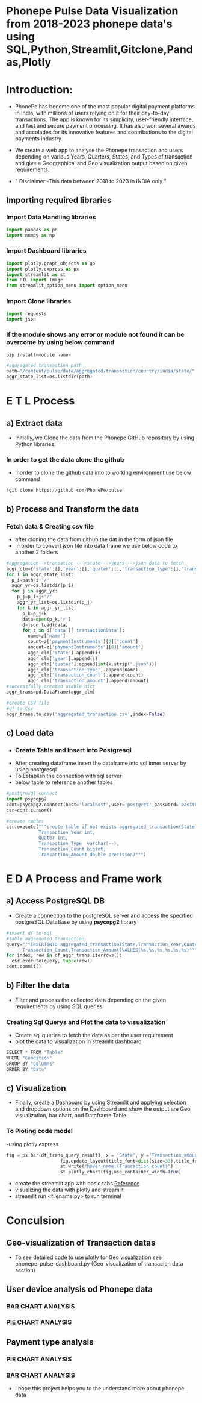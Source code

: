 # Phonepe Pulse Data Visualization from 2018-2023 phonepe data's using SQL,Python,Streamlit,Gitclone,Pandas,Plotly 

# Introduction:
- PhonePe has become one of the most popular digital payment platforms in India, with millions of users relying on it for their day-to-day transactions. The app is known for its simplicity, user-friendly interface, and fast and secure payment processing. It has also won several awards and accolades for its innovative features and contributions to the digital payments industry.

- We create a web app to analyse the Phonepe transaction and users depending on various Years, Quarters, States, and Types of transaction and give a Geographical and Geo visualization output based on given requirements.

- " Disclaimer:-This data between 2018 to 2023 in INDIA only "

## Importing required libraries
### Import Data Handling libraries
```python
import pandas as pd
import numpy as np
```
### Import Dashboard libraries
```python
import plotly.graph_objects as go
import plotly.express as px
import streamlit as st
from PIL import Image
from streamlit_option_menu import option_menu
```
### Import Clone libraries
```python
import requests
import json
```
### if the module shows any error or module not found it can be overcome by using below command
```python
pip install<module name>
```
```python
#aggregated transaction path
path="/content/pulse/data/aggregated/transaction/country/india/state/"
aggr_state_list=os.listdir(path)
```
# E T L Process

## a) Extract data

* Initially, we Clone the data from the Phonepe GitHub repository by using Python libraries.
### In order to get the data clone the github 
- Inorder to clone the github data into to working environment use below command
```python
!git clone https://github.com/PhonePe/pulse
```
## b) Process and Transform the data
### Fetch data & Creating csv file 
- after cloning the data from github the dat in the form of json file
- In order to convert json file into data frame we use below code to another 2 folders
```python
#aggregation-->transation---->state--->years--->json data to fetch
aggr_clm={'state':[],'year':[],'quater':[],'transaction_type':[],'transaction_count':[],'transaction_amount':[]}
for i in aggr_state_list:
  p_i=path+i+"/"
  aggr_yr=os.listdir(p_i)
  for j in aggr_yr:
    p_j=p_i+j+"/"
    aggr_yr_list=os.listdir(p_j)
    for k in aggr_yr_list:
      p_k=p_j+k
      data=open(p_k,'r')
      d=json.load(data)
      for z in d['data']['transactionData']:
        name=z['name']
        count=z['paymentInstruments'][0]['count']
        amount=z['paymentInstruments'][0]['amount']
        aggr_clm['state'].append(i)
        aggr_clm['year'].append(j)
        aggr_clm['quater'].append(int(k.strip('.json')))
        aggr_clm['transaction_type'].append(name)
        aggr_clm['transaction_count'].append(count)
        aggr_clm['transaction_amount'].append(amount)
#successfully created usable dict
aggr_trans=pd.DataFrame(aggr_clm)
```
```python
#create CSV file
#df to Csv
aggr_trans.to_csv('aggregated_transaction.csv',index=False)
```
## c) Load  data 
* ### Create Table and Insert into Postgresql
- After creating dataframe insert the dataframe into sql  inner server by using postgresql
- To Establish the connection with sql server
- below table to reference another tables 
```python
#postgresql connect
import psycopg2
cont=psycopg2.connect(host='localhost',user='postgres',password='basith',port=5432,database='basith')
csr=cont.cursor()
```
```python
#create tables
csr.execute("""create table if not exists aggregated_transaction(State varchar(--),
            Transaction_Year int,
            Quater int,
            Transaction_Type  varchar(--),
            Transaction_Count bigint,
            Transaction_Amount double precision)""")
```

# E D A Process and Frame work

## a) Access PostgreSQL DB 

* Create a connection to the postgreSQL server and access the specified postgreSQL DataBase by using **psycopg2** library
  
```python
#insert df to sql
#table aggregated transaction
query="""INSERTINTO aggregated_transaction(State,Transaction_Year,Quater,Transaction_Type,
      Transaction_Count,Transaction_Amount)VALUES(%s,%s,%s,%s,%s,%s)"""
for index, row in df_aggr_trans.iterrows():
  csr.execute(query, tuple(row))
cont.commit()
```

## b) Filter the data

* Filter and process the collected data depending on the given requirements by using SQL queries
### Creating Sql Querys and Plot the data to visualization
- Create sql queries to fetch the data as per the user requirement
- plot the data to visualization in streamlit dashboard
```python
SELECT * FROM "Table"
WHERE "Condition"
GROUP BY "Columns"
ORDER BY "Data"
```
## c) Visualization 

* Finally, create a Dashboard by using Streamlit and applying selection and dropdown options on the Dashboard and show the output are Geo visualization, bar chart, and Dataframe Table
### To Ploting code model
-using plotly express
```python
fig = px.bar(df_trans_query_result1, x = 'State', y ='Transaction_amount', color ='Transaction_amount', hover_name = 'Transaction_count',color_continuous_scale = 'sunset',title = 'All Transaction Analysis Chart', height = 700,)
                    fig.update_layout(title_font=dict(size=33),title_font_color='#6739b7')
                    st.write("hover_name:(Transaction count)")
                    st.plotly_chart(fig,use_container_width=True)
```
- create the streamlit app with basic tabs [Reference](https://docs.streamlit.io/library/api-reference)
- visualizing the data with plotly and streamlit
- streamlit run <filename.py> to run terminal

# Conculsion
## Geo-visualization of Transaction datas
- To see detailed code to use plotly for Geo visualization see phonepe_pulse_dashboard.py (Geo-visualization of transacion data section)


## User device analysis od Phonepe data
### BAR CHART ANALYSIS
### PIE CHART ANALYSIS

## Payment type analysis
### PIE CHART ANALYSIS

### BAR CHART ANALYSIS


- I hope this project helps you to the understand more about phonepe data

